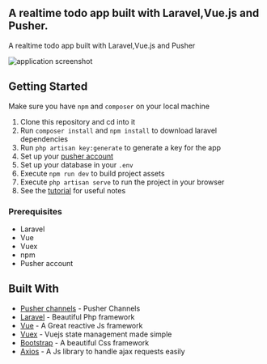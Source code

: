 ## A realtime todo app built with Laravel,Vue.js and Pusher.

A realtime todo app built with Laravel,Vue.js and Pusher 

![application screenshot](public/img/realtime_todo.gif "A realtime todo app built with Laravel,Vue.js and Pusher 
")


## Getting Started
Make sure you have `npm` and `composer` on your local machine

1.  Clone this repository and cd into it
2.  Run `composer install` and `npm install` to download laravel dependencies
3.  Run `php artisan key:generate` to generate a key for the app
4.  Set up your [pusher account](https://dashboard.pusher.com/accounts/sign_up)
5.  Set up your database in your `.env`
6.  Execute `npm run dev` to build project assets
7.  Execute `php artisan serve` to run the project in your browser
8.  See the [tutorial](https://pusher.com/tutorials/search-laravel-vue) for useful notes 

### Prerequisites

* Laravel
* Vue
* Vuex
* npm
* Pusher account


## Built With

* [Pusher channels](https://pusher.com/channels) - Pusher Channels
* [Laravel](https://laravel.com/) - Beautiful Php framework
* [Vue](https://vuejs.org/) - A Great reactive Js framework
* [Vuex](https://vuejs.org/) - Vuejs state management made simple
* [Bootstrap](https://getbootstrap.com) - A beautiful Css framework
* [Axios](https://vuejs.org/) - A Js library to handle ajax requests easily

